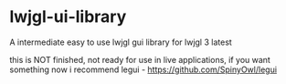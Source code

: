 # lwjgl-ui-library
A intermediate easy to use lwjgl gui library for lwjgl 3 latest

this is NOT finished, not ready for use in live applications,
if you want something now i recommend legui - https://github.com/SpinyOwl/legui

